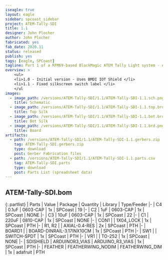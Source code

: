 ```yaml
---
iseagle: true
layout: eagle
sidebar: spcoast_sidebar
project: ATEM-Tally-SDI
title: 1.1
designer: John Plocher
author: John Plocher
fabricated: yes
fab_date: 2020.11
status: released
publish: yes
tags: [eagle, SPCoast]
tagline: Part 1 of a RFM69-based BlackMagic ATEM Tally Light system - ATEM SDI Interface
overview: >
    <ul>
    <li>1.0 - Initial version - Uses BMDI IOT Shield </li>
    <li>1.1 - Fixed silkscreen switch label </li>
    </ul
images:
  - image_path: /versions/ATEM-Tally-SDI/1.1/ATEM-Tally-SDI-1.1.sch.png
    title: Schematic
  - image_path: /versions/ATEM-Tally-SDI/1.1/ATEM-Tally-SDI-1.1.top.brd.png
    title: Top Silk
  - image_path: /versions/ATEM-Tally-SDI/1.1/ATEM-Tally-SDI-1.1.bot.brd.png
    title: Bot Silk
  - image_path: /versions/ATEM-Tally-SDI/1.1/ATEM-Tally-SDI-1.1.brd.png
    title: Board
artifacts:
  - path: /versions/ATEM-Tally-SDI/1.1/ATEM-Tally-SDI-1.1.gerbers.zip
    tag: ATEM-Tally-SDI.gerbers.zip
    type: download
    post: Gerber Fabrication files
  - path: /versions/ATEM-Tally-SDI/1.1/ATEM-Tally-SDI-1.1.parts.csv
    tag: ATEM-Tally-SDI.parts
    type: download
    post: Parts List (spreadsheet data)
---
```


## ATEM-Tally-SDI.bom

{:.partlist}
| Parts | Value | Package | Quantity | Library | Type/Feeder
|-
| C4 | 0.1uF | 0603-CAP | 1x | SPCoast | 19
|-
| C2 | 1uF | 0603-CAP | 1x | SPCoast | NONE
|-
| C3 | 10uF | 0603-CAP | 1x | SPCoast | 22
|-
| C1 | 220uF | 0810-CAP | 1x | SPCoast | NONE
|-
| CON1 |  | 1X04_LOCK | 1x | SPCoast | PTH
|-
| R1, R2 |  | AXIAL-0.4-RES | 2x | SPCoast | PTH
|-
| BOARD1 |  | BOARD-DINRAIL-3.17INX10CM | 1x | SPCoast | PTH
|-
| SW1 |  | SWITCH-SPDT | 1x | SPCoast | PTH
|-
| VR1 |  | TO-252 | 1x | SPCoast | NONE
|-
| SDISHIELD | ARDUINOR3_VIAS | ARDUINO_R3_VIAS | 1x | SPCoast | PTH
|-
| FEATHER | FEATHERWING_NODIM | FEATHERWING_DIM | 1x | adafruit | PTH
